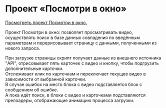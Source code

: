 # Проект «Посмотри в окно»

[Посмотреть проект Посмотри в окно.](https://vipreal.github.io/posmotri_v_okno/)

Проект Посмотри в окно: позволяет просматривать видео, осуществлять поиск в базе данных совпадения по введённым параметрам и перерисовывает страницу с данными, полученными из нового запроса.

При загрузке страницы скрипт получает данные из внешнего источника "API", отрисовывает пять карточек с видео и кнопку, чтобы подгрузить дополнительные карточки.  
Отслеживает клик по карточкам и переключает текущее видео в зависимости от выбранной карточки.  
В случае ошибок на место блока с видео подставляется блок с сообщением об ошибке.  
А пока идёт поиск, в блоки с видео и карточками подставляются прелоадеры, отображающие анимацию процесса загрузки.
